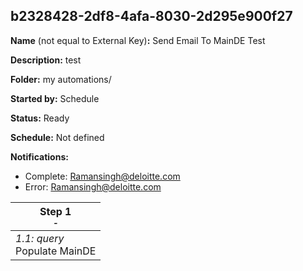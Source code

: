 ## b2328428-2df8-4afa-8030-2d295e900f27

**Name** (not equal to External Key)**:** Send Email To MainDE Test

**Description:** test

**Folder:** my automations/

**Started by:** Schedule

**Status:** Ready

**Schedule:** Not defined

**Notifications:**

* Complete: Ramansingh@deloitte.com
* Error: Ramansingh@deloitte.com

| Step 1<br>_<small>-</small>_ |
| --- |
| _1.1: query_<br>Populate MainDE |
